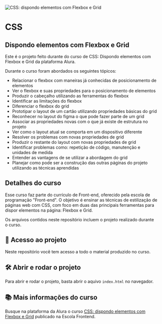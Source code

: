 
![CSS: dispondo elementos com Flexbox e Grid](https://user-images.githubusercontent.com/124701374/226704830-5fc76c3a-a8f8-43ef-a462-a001ab8979f7.png)


# CSS

## Dispondo elementos com Flexbox e Grid

Este é o projeto feito durante do curso de CSS: Dispondo elementos com Flexbox e Grid da plataforma Alura.

Durante o curso foram abordados os seguintes tópicos:

- Relacionar o flexbox com maneiras já conhecidas de posicionamento de elementos
- Ver o flexbox e suas propriedades para o posicionamento de elementos
- Produzir o cabeçalho utilizando as ferramentas do flexbox
- Identificar as limitações do flexbox
- Diferenciar o flexbox do grid
- Prototipar o layout de um cartão utilizando propriedades básicas do grid
- Reconhecer no layout do figma o que pode fazer parte de um grid
- Associar as propriedades novas com o que já existe de estrutura no projeto
- Ver como o layout atual se comporta em um dispositivo diferente
- Resolver os problemas com novas propriedades de grid
- Produzir o restante do layout com novas propriedades de grid
- Identificar problemas como: repetição de código, manutenção e unidades de medida
- Entender as vantagens de se utilizar a abordagem do grid
- Planejar como pode ser a construção das outras páginas do projeto utilizando as técnicas aprendidas

## Detalhes do curso

Esse curso faz parte do currículo de Front-end, oferecido pela escola de programação "Front-end". O objetivo é ensinar as técnicas de estilização de páginas web com CSS, com foco em duas das principais ferramentas para dispor elementos na página: Flexbox e Grid.

Os arquivos contidos neste repositório incluem o projeto realizado durante o curso.


## 📁 Acesso ao projeto

Neste repositório você tem acesso a todo o material produzido no curso.

## 🛠️ Abrir e rodar o projeto

Para abrir e rodar o projeto, basta abrir o aquivo `index.html` no navegador.

## 📚 Mais informações do curso

Busque na plataforma da Alura o curso [CSS: dispondo elementos com Flexbox e Grid](https://cursos.alura.com.br/course/css-dispondo-elementos-flexbox-grid) publicado na Escola Frontend.
